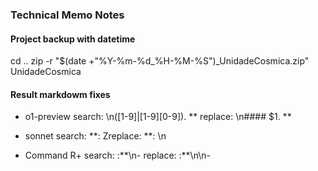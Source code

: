 
### Technical Memo Notes

#### Project backup with datetime
cd ..
zip -r "$(date +"%Y-%m-%d_%H-%M-%S")_UnidadeCosmica.zip" UnidadeCosmica

#### Result markdowm fixes

* o1-preview 
search: \n([1-9]|[1-9][0-9])\. \*\*
replace: \n#### $1. **

* sonnet
search: \*\*: 
Zreplace: **: \n

* Command R+
search: :\*\*\n- 
replace: :**\n\n- 


